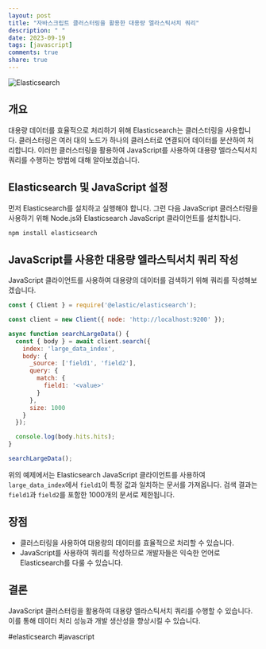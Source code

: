 ```yaml
---
layout: post
title: "자바스크립트 클러스터링을 활용한 대용량 엘라스틱서치 쿼리"
description: " "
date: 2023-09-19
tags: [javascript]
comments: true
share: true
---
```


![Elasticsearch](https://example.com/elasticsearch.png)

## 개요
대용량 데이터를 효율적으로 처리하기 위해 Elasticsearch는 클러스터링을 사용합니다. 클러스터링은 여러 대의 노드가 하나의 클러스터로 연결되어 데이터를 분산하여 처리합니다. 이러한 클러스터링을 활용하여 JavaScript를 사용하여 대용량 엘라스틱서치 쿼리를 수행하는 방법에 대해 알아보겠습니다.

## Elasticsearch 및 JavaScript 설정
먼저 Elasticsearch를 설치하고 실행해야 합니다. 그런 다음 JavaScript 클러스터링을 사용하기 위해 Node.js와 Elasticsearch JavaScript 클라이언트를 설치합니다.

```bash
npm install elasticsearch
```

## JavaScript를 사용한 대용량 엘라스틱서치 쿼리 작성
JavaScript 클라이언트를 사용하여 대용량의 데이터를 검색하기 위해 쿼리를 작성해보겠습니다.

```javascript
const { Client } = require('@elastic/elasticsearch');

const client = new Client({ node: 'http://localhost:9200' });

async function searchLargeData() {
  const { body } = await client.search({
    index: 'large_data_index',
    body: {
      _source: ['field1', 'field2'],
      query: {
        match: {
          field1: '<value>'
        }
      },
      size: 1000
    }
  });

  console.log(body.hits.hits);
}

searchLargeData();
```

위의 예제에서는 Elasticsearch JavaScript 클라이언트를 사용하여 `large_data_index`에서 `field1`이 특정 값과 일치하는 문서를 가져옵니다. 검색 결과는 `field1`과 `field2`를 포함한 1000개의 문서로 제한됩니다.

## 장점
- 클러스터링을 사용하여 대용량의 데이터를 효율적으로 처리할 수 있습니다.
- JavaScript를 사용하여 쿼리를 작성하므로 개발자들은 익숙한 언어로 Elasticsearch를 다룰 수 있습니다.

## 결론
JavaScript 클러스터링을 활용하여 대용량 엘라스틱서치 쿼리를 수행할 수 있습니다. 이를 통해 데이터 처리 성능과 개발 생산성을 향상시킬 수 있습니다.

#elasticsearch #javascript